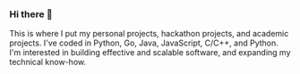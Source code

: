 ### Hi there 👋

This is where I put my personal projects, hackathon projects, and academic projects. I've coded in Python, Go, Java, JavaScript, C/C++, and Python. I'm interested in building effective and scalable software, and expanding my technical know-how. 

<!--
**rohan-av/rohan-av** is a ✨ _special_ ✨ repository because its `README.md` (this file) appears on your GitHub profile.

Here are some ideas to get you started:

- 🔭 I’m currently working on ...
- 🌱 I’m currently learning ...
- 👯 I’m looking to collaborate on ...
- 🤔 I’m looking for help with ...
- 💬 Ask me about ...
- 📫 How to reach me: ...
- 😄 Pronouns: ...
- ⚡ Fun fact: ...
-->

